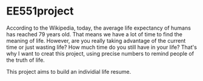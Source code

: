 # EE551project

According to the Wikipedia, today, the average life expectancy of humans has reached 79 years old. That means we have a lot of time to find the meaning of life. However, are you really taking advantage of the current time or just wasting life? How much time do you still have in your life? That's why I want to creat this project, using precise numbers to remind people of the truth of life.

This project aims to build an individial life resume. 


